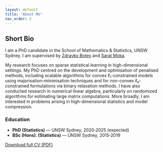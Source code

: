 ```yaml
---
layout: default
title: "About Me"
nav_order: 2
---
```


## Short Bio

I am a PhD candidate in the School of Mathematics & Statistics, UNSW Sydney. I am 
supervised by [Zdravko Botev](https://web.maths.unsw.edu.au/~zdravkobotev/) and [Sarat Moka](https://saratmoka.com/).  

My research focuses on sparse statistical learning in high-dimensional settings. My PhD centred on the development and optimisation of penalised methods, including scalable algorithms for convex ℓ₁-constrained models using majorisation–minimisation techniques and for non-convex ℓ₀-constrained formulations via binary relaxation methods. I have also conducted research in numerical linear algebra, particularly on randomized algorithms for estimating large matrix computations. More broadly, I am interested in problems arising in high-dimensional statistics and model compression.

### Education
* **PhD (Statistics)** — UNSW Sydney, 2020‑2025 (expected)  
* **BSc (Hons). (Statistics)** —  UNSW Sydney, 2015‑2019

[Download full CV (PDF)](assets/cv/Anant_Mathur_CV.pdf)
